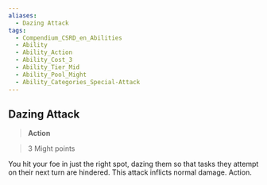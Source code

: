 ```yaml
---
aliases:
  - Dazing Attack
tags:
  - Compendium_CSRD_en_Abilities
  - Ability
  - Ability_Action
  - Ability_Cost_3
  - Ability_Tier_Mid
  - Ability_Pool_Might
  - Ability_Categories_Special-Attack
---
```

  
    
## Dazing Attack    
>**Action**    
>3 Might points  
    
You hit your foe in just the right spot, dazing them so that tasks they attempt on their next turn are hindered. This attack inflicts normal damage. Action.